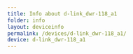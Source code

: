 ```yaml
---
title: Info about d-link_dwr-118_a1
folder: info
layout: deviceinfo
permalink: /devices/d-link_dwr-118_a1/
device: d-link_dwr-118_a1
---
```

